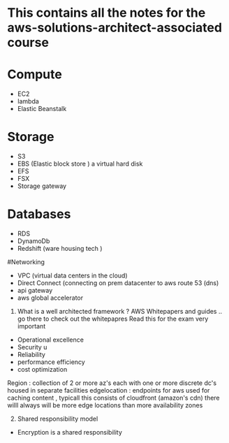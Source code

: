 # This contains all the notes for the aws-solutions-architect-associated course 

# Compute 
* EC2
* lambda 
* Elastic Beanstalk 

# Storage 
* S3
* EBS (Elastic block store ) a virtual hard disk 
* EFS 
* FSX 
* Storage gateway 

# Databases
* RDS 
* DynamoDb 
* Redshift (ware housing tech )


#Networking 
* VPC (virtual data centers in the cloud)
* Direct Connect (connecting on prem datacenter to aws route 53 (dns)
* api gateway 
* aws global accelerator 

1. What is a well architected framework ?
AWS Whitepapers  and guides .. go there to check out the whitepapres  Read this for the exam very important 

* Operational excellence 
* Security u
* Reliability 
* performance efficiency 
* cost optimization 


Region : 
collection of 2 or more az's each with one or more discrete dc's housed in separate facilities 
edgelocation : endpoints for aws used for caching content , typicall this consists of cloudfront (amazon's cdn)
there willl always will be more edge locations than more availability zones 

2. Shared responsibility model 
* Encryption is a shared responsibility 






